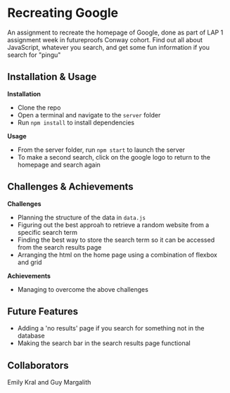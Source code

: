 # Recreating Google

An assignment to recreate the homepage of Google, done as part of LAP 1 assignment week in
futureproofs Conway cohort. Find out all about JavaScript, whatever you search, and get some fun information if you search for "pingu"

## Installation & Usage

**Installation**

- Clone the repo
- Open a terminal and navigate to the `server` folder
- Run `npm install` to install dependencies

**Usage**

- From the server folder, run `npm start` to launch the server
- To make a second search, click on the google logo to return to the homepage and search again

## Challenges & Achievements

**Challenges**

- Planning the structure of the data in `data.js`
- Figuring out the best approah to retrieve a random website from a specific search term
- Finding the best way to store the search term so it can be accessed from the search results page
- Arranging the html on the home page using a combination of flexbox and grid

**Achievements**

- Managing to overcome the above challenges

## Future Features

- Adding a 'no results' page if you search for something not in the database
- Making the search bar in the search results page functional

## Collaborators

Emily Kral and Guy Margalith
